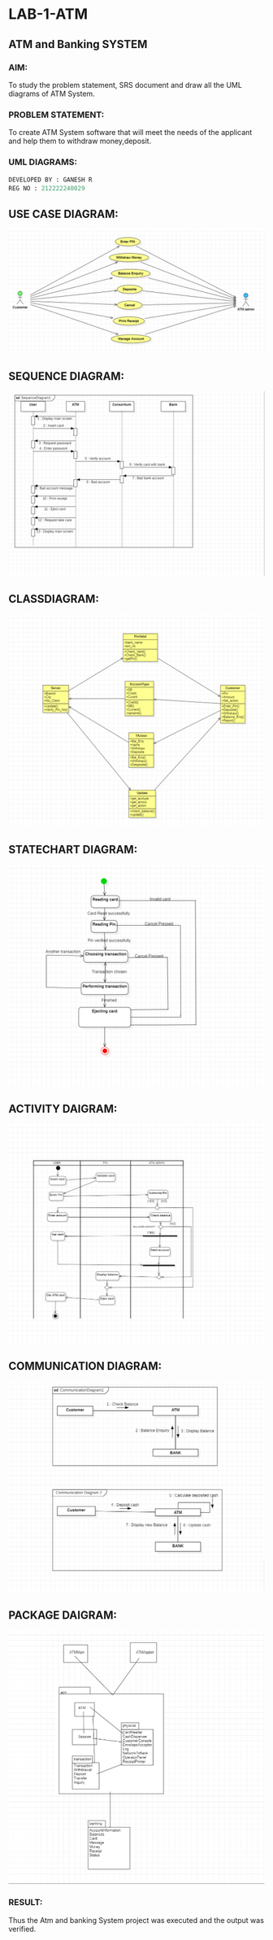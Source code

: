 # LAB-1-ATM
## ATM and Banking SYSTEM
### AIM: 

To study the problem statement, SRS document and draw all the UML diagrams of ATM
System.
### PROBLEM STATEMENT:
To create ATM System software that will meet the needs of the applicant and help them
to withdraw money,deposit.

### UML DIAGRAMS:
```PYTHON
DEVELOPED BY : GANESH R
REG NO : 212222240029
```
## USE CASE DIAGRAM:
![OUTPUT](Usecase.png)


## SEQUENCE DIAGRAM:
![OUTPUT](./Sequence.png)

## CLASSDIAGRAM:
![OUTPUT](./Class.png)
## STATECHART DIAGRAM:
![OUTPUT](./Statechart.png)
## ACTIVITY DAIGRAM:
![OUTPUT](./Activity.png)

## COMMUNICATION DIAGRAM:
![OUTPUT](./collaburation.png)
## PACKAGE DAIGRAM:
![OUTPUT](./Package.png)

### RESULT: 
Thus the Atm and banking System project was executed and the output was verified.
